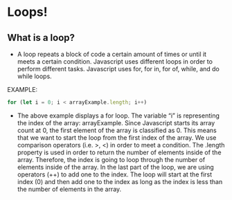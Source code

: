 # Loops!

## What is a loop?

- A loop repeats a block of code a certain amount of times or until it meets a certain condition. Javascript uses different loops in order to perform different tasks. Javascript uses for, for in, for of, while, and do while loops.

EXAMPLE:
```js
for (let i = 0; i < arrayExample.length; i++)
```
- The above example displays a for loop. The variable “i” is representing the index of the array: arrayExample. Since Javascript starts its array count at 0, the first element of the array is classified as 0. This means that we want to start the loop from the first index of the array. We use comparison operators (i.e. >, <) in order to meet a condition. The .length property is used in order to return the number of elements inside of the array. Therefore, the index is going to loop through the number of elements inside of the array. In the last part of the loop, we are using operators (++) to add one to the index. The loop will start at the first index (0) and then add one to the index as long as the index is less than the number of elements in the array.